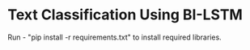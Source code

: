 # **Text Classification Using BI-LSTM**


 Run  -  "pip install -r requirements.txt" to install required libraries.

